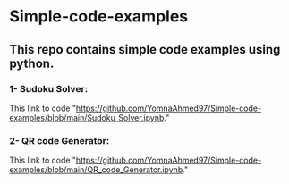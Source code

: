 # Simple-code-examples
## This repo contains simple code examples using python.

### 1- Sudoku Solver:
  This link to code "https://github.com/YomnaAhmed97/Simple-code-examples/blob/main/Sudoku_Solver.ipynb."
### 2- QR code Generator:
  This link to code "https://github.com/YomnaAhmed97/Simple-code-examples/blob/main/QR_code_Generator.ipynb."
